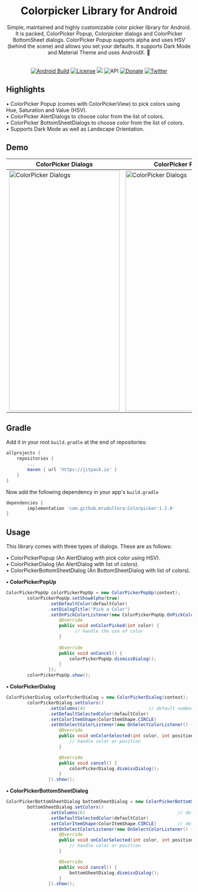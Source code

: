 # <div align="center">Colorpicker Library for Android</div>
<div align="center">Simple, maintained and highly customizable color picker library for Android. It is packed, ColorPicker Popup, Colorpicker dialogs and ColorPicker BottomSheet dialogs. ColorPicker Popup supports alpha and uses HSV (behind the scene) and allows you set your defaults. It supports Dark Mode and Material Theme and uses AndroidX. 🎨</div>
<br>
<div align="center">
  
   [![Android Build](https://github.com/mrudultora/Colorpicker/actions/workflows/generate-apk.yml/badge.svg)](https://github.com/mrudultora/Colorpicker/actions/workflows/generate-apk.yml)
   [![License](https://img.shields.io/badge/License-Apache%202.0-blue.svg)](https://opensource.org/licenses/Apache-2.0)
   [![](https://jitpack.io/v/mrudultora/Colorpicker.svg)](https://jitpack.io/#mrudultora/Colorpicker)
   <img src="https://img.shields.io/badge/API-21%2B-darkcyan.svg" alt="API" /> 
   <span class="badge-paypal"><a href="https://www.paypal.com/paypalme/mrudultora" title="Donate to this project using Paypal"><img src="https://img.shields.io/badge/paypal-donate-purple.svg" alt="Donate" /></a></span>
  [![Twitter](https://img.shields.io/twitter/url/https/twitter.com/mrudultora24.svg?style=social&label=Follow%20%40mrudultora24)](https://twitter.com/mrudultora24)
</div>

## Highlights

• ColorPicker Popup (comes with ColorPickerView) to pick colors using Hue, Saturation and Value (HSV).<br>
• ColorPicker AlertDialogs to choose color from the list of colors.<br>
• ColorPicker BottomSheetDialogs to choose color from the list of colors.<br>
• Supports Dark Mode as well as Landscape Orientation.<br>

## Demo

<div align="center"> 
  
  | ColorPicker Dialogs | ColorPicker Popup |
  | --- | --- |
  | <img src="https://github.com/mrudultora/Colorpicker/blob/master/demo-art/colorpicker-dialogs.gif" alt="ColorPicker Dialogs" width="300" height="650"> | <img src="https://github.com/mrudultora/Colorpicker/blob/master/demo-art/colorpicker-popup.gif" alt="ColorPicker Dialogs" width="300" height="650"> |
  
</div>

## Gradle
Add it in your root `build.gradle` at the end of repositories:
```groovy
allprojects {
	repositories {
		...
		maven { url 'https://jitpack.io' }
	}
}
```
Now add the following dependency in your app's `build.gradle`
```groovy
dependencies {
        implementation 'com.github.mrudultora:Colorpicker:1.2.0'
}
```

## Usage
This library comes with three types of dialogs. These are as follows:<br>

• ColorPickerPopup (An AlertDialog with pick color using HSV).<br>
• ColorPickerDialog (An AlertDialog with list of colors).<br>
• ColorPickerBottomSheetDialog (An BottomSheetDialog with list of colors).<br>

**• ColorPickerPopUp**
```java
ColorPickerPopUp colorPickerPopUp = new ColorPickerPopUp(context);
        colorPickerPopUp.setShowAlpha(true)
                .setDefaultColor(defaultColor)
                .setDialogTitle("Pick a Color")
                .setOnPickColorListener(new ColorPickerPopUp.OnPickColorListener() {
                    @Override
                    public void onColorPicked(int color) {
                          // handle the use of color
                    }
                    
                    @Override
                    public void onCancel() {
                        colorPickerPopUp.dismissDialog();
                    }
                });
        colorPickerPopUp.show();
```
**• ColorPickerDialog**
```java
ColorPickerDialog colorPickerDialog = new ColorPickerDialog(context);
        colorPickerDialog.setColors()
                .setColumns(4)                        // default number of columns is 5.
                .setDefaultSelectedColor(defaultColor)
                .setColorItemShape(ColorItemShape.CIRCLE)
                .setOnSelectColorListener(new OnSelectColorListener() {
                    @Override
                    public void onColorSelected(int color, int position) {
                        // handle color or position
                    }

                    @Override
                    public void cancel() {
                        colorPickerDialog.dismissDialog();
                    }
                }).show();
```
**• ColorPickerBottomSheetDialog**
```java
ColorPickerBottomSheetDialog bottomSheetDialog = new ColorPickerBottomSheetDialog(context);
        bottomSheetDialog.setColors()
                .setColumns(6)                                   // default number of columns is 5.
                .setDefaultSelectedColor(defaultColor)
                .setColorItemShape(ColorItemShape.CIRCLE)        // default shape is SQAURE.
                .setOnSelectColorListener(new OnSelectColorListener() {
                    @Override
                    public void onColorSelected(int color, int position) {
                        // handle color or position
                    }

                    @Override
                    public void cancel() {
                        bottomSheetDialog.dismissDialog();
                    }
                }).show();
```

